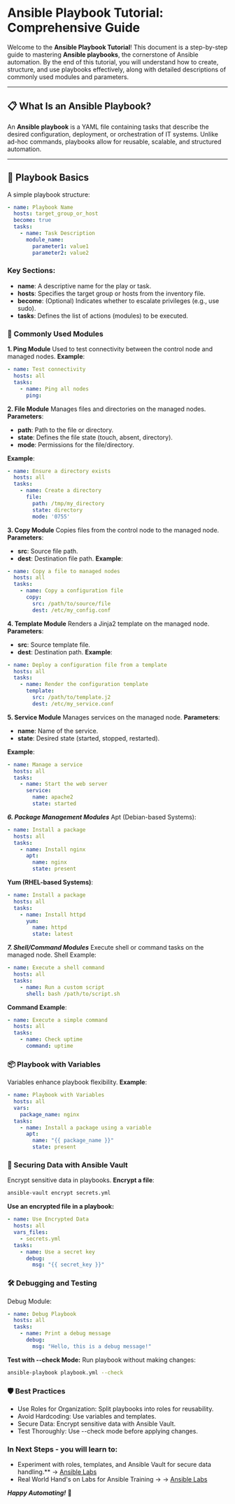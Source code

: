 # Ansible Playbook Tutorial: Comprehensive Guide  

Welcome to the **Ansible Playbook Tutorial**! This document is a step-by-step guide to mastering **Ansible playbooks**, the cornerstone of Ansible automation. By the end of this tutorial, you will understand how to create, structure, and use playbooks effectively, along with detailed descriptions of commonly used modules and parameters.  

---

## 📋 What Is an Ansible Playbook?  

An **Ansible playbook** is a YAML file containing tasks that describe the desired configuration, deployment, or orchestration of IT systems. Unlike ad-hoc commands, playbooks allow for reusable, scalable, and structured automation.  

---

## 📄 Playbook Basics  
A simple playbook structure:  
```yaml
- name: Playbook Name
  hosts: target_group_or_host
  become: true
  tasks:
    - name: Task Description
      module_name:
        parameter1: value1
        parameter2: value2
```
### Key Sections:
- **name**: A descriptive name for the play or task.
- **hosts**: Specifies the target group or hosts from the inventory file.
- **become**: (Optional) Indicates whether to escalate privileges (e.g., use sudo).
- **tasks**: Defines the list of actions (modules) to be executed.

### 🌟 Commonly Used Modules
**1. Ping Module**
Used to test connectivity between the control node and managed nodes.
**Example**:
```yaml
- name: Test connectivity
  hosts: all
  tasks:
    - name: Ping all nodes
      ping:
```
**2. File Module**
Manages files and directories on the managed nodes.
**Parameters**:
- **path**: Path to the file or directory.
- **state**: Defines the file state (touch, absent, directory).
- **mode**: Permissions for the file/directory.

**Example**:
```yaml
- name: Ensure a directory exists
  hosts: all
  tasks:
    - name: Create a directory
      file:
        path: /tmp/my_directory
        state: directory
        mode: '0755'
```
**3. Copy Module**
Copies files from the control node to the managed node.
**Parameters**:
- **src**: Source file path.
- **dest**: Destination file path.
**Example**:
```yaml
- name: Copy a file to managed nodes
  hosts: all
  tasks:
    - name: Copy a configuration file
      copy:
        src: /path/to/source/file
        dest: /etc/my_config.conf
```
**4. Template Module**
Renders a Jinja2 template on the managed node.
**Parameters**:
- **src**: Source template file.
- **dest**: Destination path.
**Example**:
```yaml
- name: Deploy a configuration file from a template
  hosts: all
  tasks:
    - name: Render the configuration template
      template:
        src: /path/to/template.j2
        dest: /etc/my_service.conf
```
**5. Service Module**
Manages services on the managed node.
**Parameters**:
- **name**: Name of the service.
- **state**: Desired state (started, stopped, restarted).

**Example**:
```yaml
- name: Manage a service
  hosts: all
  tasks:
    - name: Start the web server
      service:
        name: apache2
        state: started
```
***6. Package Management Modules***
Apt (Debian-based Systems):
```yaml
- name: Install a package
  hosts: all
  tasks:
    - name: Install nginx
      apt:
        name: nginx
        state: present
```
**Yum (RHEL-based Systems)**:
```yaml
- name: Install a package
  hosts: all
  tasks:
    - name: Install httpd
      yum:
        name: httpd
        state: latest
```
***7. Shell/Command Modules***
Execute shell or command tasks on the managed node.
Shell Example:
```yaml
- name: Execute a shell command
  hosts: all
  tasks:
    - name: Run a custom script
      shell: bash /path/to/script.sh
```
**Command Example**:
```yaml
- name: Execute a simple command
  hosts: all
  tasks:
    - name: Check uptime
      command: uptime
```
### 📦 Playbook with Variables
Variables enhance playbook flexibility.
**Example**:
```yaml
- name: Playbook with Variables
  hosts: all
  vars:
    package_name: nginx
  tasks:
    - name: Install a package using a variable
      apt:
        name: "{{ package_name }}"
        state: present
```
### 🔐 Securing Data with Ansible Vault
Encrypt sensitive data in playbooks.
**Encrypt a file**:
```bash
ansible-vault encrypt secrets.yml
```
**Use an encrypted file in a playbook:**
```yaml
- name: Use Encrypted Data
  hosts: all
  vars_files:
    - secrets.yml
  tasks:
    - name: Use a secret key
      debug:
        msg: "{{ secret_key }}"
```
### 🛠️ Debugging and Testing
Debug Module:
```yaml
- name: Debug Playbook
  hosts: all
  tasks:
    - name: Print a debug message
      debug:
        msg: "Hello, this is a debug message!"
```
**Test with --check Mode:**
Run playbook without making changes:
```bash
ansible-playbook playbook.yml --check
```
### 🛡️ Best Practices
- Use Roles for Organization: Split playbooks into roles for reusability.
- Avoid Hardcoding: Use variables and templates.
- Secure Data: Encrypt sensitive data with Ansible Vault.
- Test Thoroughly: Use --check mode before applying changes.

### In Next Steps - you will learn to:
- Experiment with roles, templates, and Ansible Vault for secure data handling.** -> [Ansible Labs](../4-Labs/README.md) 
- Real World Hand's on Labs for Ansible Training -> -> [Ansible Labs](../4-Labs/README.md)

***Happy Automating!*** 🚀